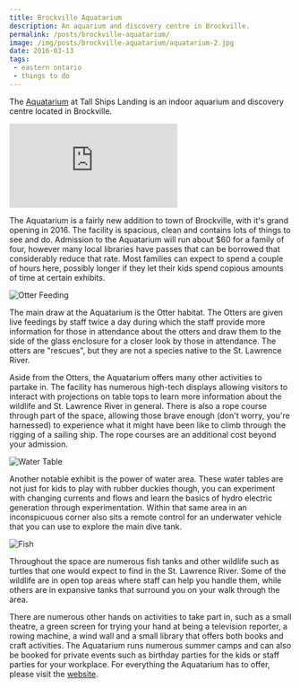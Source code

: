 ```yaml
---
title: Brockville Aquatarium
description: An aquarium and discovery centre in Brockville.
permalink: /posts/brockville-aquatarium/
image: /img/posts/brockville-aquatarium/aquatarium-2.jpg
date: 2016-03-13
tags:
 - eastern ontario
 - things to do
---
```


The [Aquatarium](https://aquatarium.ca "Aquatarium") at Tall Ships Landing is an indoor aquarium and discovery centre located in Brockville.

<div class="google-map">
<iframe src="https://www.google.com/maps/embed?pb=!1m18!1m12!1m3!1d2841.4564171845445!2d-75.68486278460091!3d44.58768947910039!2m3!1f0!2f0!3f0!3m2!1i1024!2i768!4f13.1!3m3!1m2!1s0x4ccd0f76acffc2af%3A0x8a57e5f79c94daa7!2sThe+Aquatarium+at+Tall+Ships+Landing!5e0!3m2!1sen!2sca!4v1563794096982!5m2!1sen!2sca"  frameborder="0" style="border:0" allowfullscreen></iframe>
</div>

The Aquatarium is a fairly new addition to town of Brockville, with it's grand opening in 2016. The facility is spacious, clean and contains lots of things to see and do. Admission to the Aquatarium will run about $60 for a family of four, however many local libraries have passes that can be borrowed that considerably reduce that rate. Most families can expect to spend a couple of hours here, possibly longer if they let their kids spend copious amounts of time at certain exhibits.


![Otter Feeding](/img/posts/brockville-aquatarium/aquatarium-5.jpg "Otter Feeding")


The main draw at the Aquatarium is the Otter habitat. The Otters are given live feedings by staff twice a day during which the staff provide more information for those in attendance about the otters and draw them to the side of the glass enclosure for a closer look by those in attendance. The otters are "rescues", but they are not a species native to the St. Lawrence River.


Aside from the Otters, the Aquatarium offers many other activities to partake in. The facility has numerous high-tech displays allowing visitors to interact with projections on table tops to learn more information about the wildlife and St. Lawrence River in general. There is also a rope course through part of the space, allowing those brave enough (don't worry, you're harnessed) to experience what it might have been like to climb through the rigging of a sailing ship. The rope courses are an additional cost beyond your admission.


![Water Table](/img/posts/brockville-aquatarium/aquatarium-4.jpg "Water Table") 


Another notable exhibit is the power of water area. These water tables are not just for kids to play with rubber duckies though, you can experiment with changing currents and flows and learn the basics of hydro electric generation through experimentation. Within that same area in an inconspicuous corner also sits a remote control for an underwater vehicle that you can use to explore the main dive tank.


![Fish](/img/posts/brockville-aquatarium/aquatarium-6.jpg "Fish")


Throughout the space are numerous fish tanks and other wildlife such as turtles that one would expect to find in the St. Lawrence River. Some of the wildlife are in open top areas where staff can help you handle them, while others are in expansive tanks that surround you on your walk through the area.  


There are numerous other hands on activities to take part in, such as a small theatre, a green screen for trying your hand at being a television reporter, a rowing machine, a wind wall and a small library that offers both books and craft activities. The Aquatarium runs numerous summer camps and can also be booked for private events such as birthday parties for the kids or staff parties for your workplace.  For everything the Aquatarium has to offer, please visit the [website](https://aquatarium.ca "Aquatarium Website").